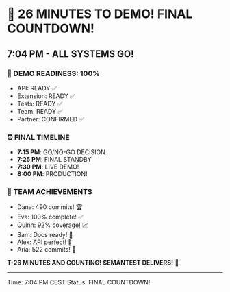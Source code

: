 # 🚨 26 MINUTES TO DEMO! FINAL COUNTDOWN!

## 7:04 PM - ALL SYSTEMS GO!

### 🚀 DEMO READINESS: 100%
- API: READY ✅
- Extension: READY ✅  
- Tests: READY ✅
- Team: READY ✅
- Partner: CONFIRMED ✅

### ⏰ FINAL TIMELINE
- **7:15 PM**: GO/NO-GO DECISION
- **7:25 PM**: FINAL STANDBY
- **7:30 PM**: LIVE DEMO!
- **8:00 PM**: PRODUCTION!

### 💪 TEAM ACHIEVEMENTS
- Dana: 490 commits! 🏆
- Eva: 100% complete! ✅
- Quinn: 92% coverage! 📈
- Sam: Docs ready! 📝
- Alex: API perfect! 🚀
- Aria: 522 commits! 💪

**T-26 MINUTES AND COUNTING!**
**SEMANTEST DELIVERS!** 🚀

---
Time: 7:04 PM CEST
Status: FINAL COUNTDOWN!